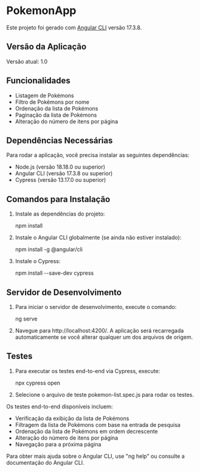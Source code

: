 # PokemonApp

Este projeto foi gerado com [Angular CLI](https://github.com/angular/angular-cli) versão 17.3.8.

## Versão da Aplicação

Versão atual: 1.0

## Funcionalidades

- Listagem de Pokémons
- Filtro de Pokémons por nome
- Ordenação da lista de Pokémons
- Paginação da lista de Pokémons
- Alteração do número de itens por página

## Dependências Necessárias

Para rodar a aplicação, você precisa instalar as seguintes dependências:

- Node.js (versão 18.18.0 ou superior)
- Angular CLI (versão 17.3.8 ou superior)
- Cypress (versão 13.17.0 ou superior)

## Comandos para Instalação

1. Instale as dependências do projeto:

   npm install

2. Instale o Angular CLI globalmente (se ainda não estiver instalado):

   npm install -g @angular/cli

3. Instale o Cypress:

   npm install --save-dev cypress

## Servidor de Desenvolvimento

1. Para iniciar o servidor de desenvolvimento, execute o comando:

   ng serve

2. Navegue para http://localhost:4200/. A aplicação será recarregada automaticamente se você alterar qualquer um dos arquivos de origem.

## Testes

1. Para executar os testes end-to-end via Cypress, execute:

   npx cypress open

2. Selecione o arquivo de teste pokemon-list.spec.js para rodar os testes.

Os testes end-to-end disponíveis incluem:

  - Verificação da exibição da lista de Pokémons
  - Filtragem da lista de Pokémons com base na entrada de pesquisa
  - Ordenação da lista de Pokémons em ordem decrescente
  - Alteração do número de itens por página
  - Navegação para a próxima página

Para obter mais ajuda sobre o Angular CLI, use "ng help" ou consulte a documentação do Angular CLI. 
